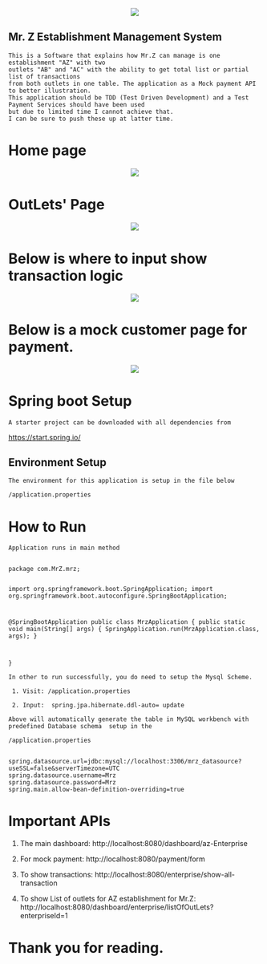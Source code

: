 <p align="center">
  <a href="https://cdn1.bbcode0.com/" target="blank"><img src="https://cdn1.bbcode0.com/uploads/2021/1/23/1fbb7da7f53bd0dcb75962160055f291-full.png"/></a>
</p>

## Mr. Z Establishment Management System
```$xslt
This is a Software that explains how Mr.Z can manage is one establishment "AZ" with two 
outlets "AB" and "AC" with the ability to get total list or partial list of transactions
from both outlets in one table. The application as a Mock payment API to better illustration.
This application should be TDD (Test Driven Development) and a Test Payment Services should have been used 
but due to limited time I cannot achieve that.
I can be sure to push these up at latter time. 

```

# Home page
<p align="center">
  <a href="https://cdn1.bbcode0.com/" target="blank"><img src="https://cdn1.bbcode0.com/uploads/2021/1/23/9913150f2d6fa2732f6f543acc76ef51-full.png"/></a>
</p>

# OutLets' Page
<p align="center">
  <a href="https://cdn1.bbcode0.com/" target="blank"><img src="https://cdn1.bbcode0.com/uploads/2021/1/23/ae10cbfd4fb0b2bcc09abfc7bb0e760c-full.png"/></a>
</p>

# Below is where to input show transaction logic
<p align="center">
  <a href="https://cdn1.bbcode0.com/" target="blank"><img src="https://cdn1.bbcode0.com/uploads/2021/1/23/eb936b6572a6500b9df48cc5c371e9e9-full.png"/></a>
</p>

# Below is a mock customer page for payment.
<p align="center">
  <a href="https://cdn1.bbcode0.com/" target="blank"><img src="https://cdn1.bbcode0.com/uploads/2021/1/23/f4d2b628ad6e14934f73d0c21133ec7c-full.png"/></a>
</p>


# Spring boot Setup
```$xslt
A starter project can be downloaded with all dependencies from
```
https://start.spring.io/


## Environment Setup
```$xslt
The environment for this application is setup in the file below

/application.properties 

```

# How to Run
```$xslt
Application runs in main method
```

<code>
package com.MrZ.mrz;

import org.springframework.boot.SpringApplication;
import org.springframework.boot.autoconfigure.SpringBootApplication;

@SpringBootApplication
public class MrzApplication {
	public static void main(String[] args) {
		SpringApplication.run(MrzApplication.class, args);
	}

}
</code>


```$xslt
In other to run successfully, you do need to setup the Mysql Scheme.

 1. Visit: /application.properties 
    
 2. Input:  spring.jpa.hibernate.ddl-auto= update
 
Above will automatically generate the table in MySQL workbench with predefined Database schema  setup in the 

/application.properties

```

```$xslt

spring.datasource.url=jdbc:mysql://localhost:3306/mrz_datasource?useSSL=false&serverTimezone=UTC
spring.datasource.username=Mrz
spring.datasource.password=Mrz
spring.main.allow-bean-definition-overriding=true

```
# Important APIs

1. The main dashboard: http://localhost:8080/dashboard/az-Enterprise

2. For mock payment:  http://localhost:8080/payment/form

3. To show transactions: http://localhost:8080/enterprise/show-all-transaction

4. To show List of outlets for AZ establishment for Mr.Z: http://localhost:8080/dashboard/enterprise/listOfOutLets?enterpriseId=1

# Thank you for reading.





